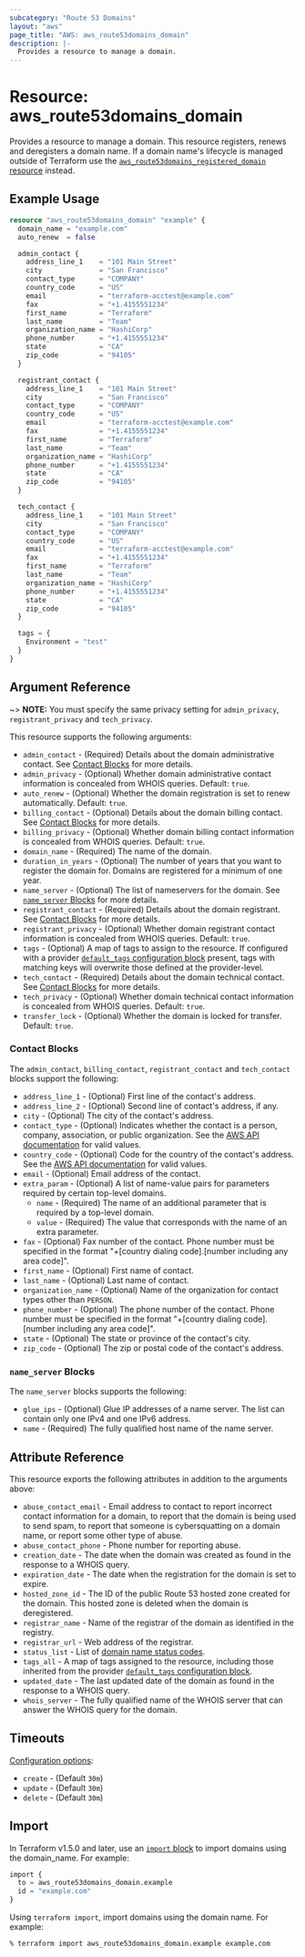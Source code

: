 ```yaml
---
subcategory: "Route 53 Domains"
layout: "aws"
page_title: "AWS: aws_route53domains_domain"
description: |-
  Provides a resource to manage a domain.
---
```


# Resource: aws_route53domains_domain

Provides a resource to manage a domain. This resource registers, renews and deregisters a domain name. If a domain name's lifecycle is managed outside of Terraform use the [`aws_route53domains_registered_domain` resource](route53domains_registered_domain.html) instead.

## Example Usage

```terraform
resource "aws_route53domains_domain" "example" {
  domain_name = "example.com"
  auto_renew  = false

  admin_contact {
    address_line_1    = "101 Main Street"
    city              = "San Francisco"
    contact_type      = "COMPANY"
    country_code      = "US"
    email             = "terraform-acctest@example.com"
    fax               = "+1.4155551234"
    first_name        = "Terraform"
    last_name         = "Team"
    organization_name = "HashiCorp"
    phone_number      = "+1.4155551234"
    state             = "CA"
    zip_code          = "94105"
  }

  registrant_contact {
    address_line_1    = "101 Main Street"
    city              = "San Francisco"
    contact_type      = "COMPANY"
    country_code      = "US"
    email             = "terraform-acctest@example.com"
    fax               = "+1.4155551234"
    first_name        = "Terraform"
    last_name         = "Team"
    organization_name = "HashiCorp"
    phone_number      = "+1.4155551234"
    state             = "CA"
    zip_code          = "94105"
  }

  tech_contact {
    address_line_1    = "101 Main Street"
    city              = "San Francisco"
    contact_type      = "COMPANY"
    country_code      = "US"
    email             = "terraform-acctest@example.com"
    fax               = "+1.4155551234"
    first_name        = "Terraform"
    last_name         = "Team"
    organization_name = "HashiCorp"
    phone_number      = "+1.4155551234"
    state             = "CA"
    zip_code          = "94105"
  }

  tags = {
    Environment = "test"
  }
}
```

## Argument Reference

~> **NOTE:** You must specify the same privacy setting for `admin_privacy`, `registrant_privacy` and `tech_privacy`.

This resource supports the following arguments:

* `admin_contact` - (Required) Details about the domain administrative contact. See [Contact Blocks](#contact-blocks) for more details.
* `admin_privacy` - (Optional) Whether domain administrative contact information is concealed from WHOIS queries. Default: `true`.
* `auto_renew` - (Optional) Whether the domain registration is set to renew automatically. Default: `true`.
* `billing_contact` - (Optional) Details about the domain billing contact. See [Contact Blocks](#contact-blocks) for more details.
* `billing_privacy` - (Optional) Whether domain billing contact information is concealed from WHOIS queries. Default: `true`.
* `domain_name` - (Required) The name of the domain.
* `duration_in_years` - (Optional) The number of years that you want to register the domain for. Domains are registered for a minimum of one year.
* `name_server` - (Optional) The list of nameservers for the domain. See [`name_server` Blocks](#name_server-blocks) for more details.
* `registrant_contact` - (Required) Details about the domain registrant. See [Contact Blocks](#contact-blocks) for more details.
* `registrant_privacy` - (Optional) Whether domain registrant contact information is concealed from WHOIS queries. Default: `true`.
* `tags` - (Optional) A map of tags to assign to the resource. If configured with a provider [`default_tags` configuration block](https://registry.terraform.io/providers/hashicorp/aws/latest/docs#default_tags-configuration-block) present, tags with matching keys will overwrite those defined at the provider-level.
* `tech_contact` - (Required) Details about the domain technical contact. See [Contact Blocks](#contact-blocks) for more details.
* `tech_privacy` - (Optional) Whether domain technical contact information is concealed from WHOIS queries. Default: `true`.
* `transfer_lock` - (Optional) Whether the domain is locked for transfer. Default: `true`.

### Contact Blocks

The `admin_contact`, `billing_contact`, `registrant_contact` and `tech_contact` blocks support the following:

* `address_line_1` - (Optional) First line of the contact's address.
* `address_line_2` - (Optional) Second line of contact's address, if any.
* `city` - (Optional) The city of the contact's address.
* `contact_type` - (Optional) Indicates whether the contact is a person, company, association, or public organization. See the [AWS API documentation](https://docs.aws.amazon.com/Route53/latest/APIReference/API_domains_ContactDetail.html#Route53Domains-Type-domains_ContactDetail-ContactType) for valid values.
* `country_code` - (Optional) Code for the country of the contact's address. See the [AWS API documentation](https://docs.aws.amazon.com/Route53/latest/APIReference/API_domains_ContactDetail.html#Route53Domains-Type-domains_ContactDetail-CountryCode) for valid values.
* `email` - (Optional) Email address of the contact.
* `extra_param` - (Optional) A list of name-value pairs for parameters required by certain top-level domains.
    * `name` - (Required) The name of an additional parameter that is required by a top-level domain.
    * `value` - (Required) The value that corresponds with the name of an extra parameter.
* `fax` - (Optional) Fax number of the contact. Phone number must be specified in the format "+[country dialing code].[number including any area code]".
* `first_name` - (Optional) First name of contact.
* `last_name` - (Optional) Last name of contact.
* `organization_name` - (Optional) Name of the organization for contact types other than `PERSON`.
* `phone_number` - (Optional) The phone number of the contact. Phone number must be specified in the format "+[country dialing code].[number including any area code]".
* `state` - (Optional) The state or province of the contact's city.
* `zip_code` - (Optional) The zip or postal code of the contact's address.

### `name_server` Blocks

The `name_server` blocks supports the following:

* `glue_ips` - (Optional) Glue IP addresses of a name server. The list can contain only one IPv4 and one IPv6 address.
* `name` - (Required) The fully qualified host name of the name server.

## Attribute Reference

This resource exports the following attributes in addition to the arguments above:

* `abuse_contact_email` - Email address to contact to report incorrect contact information for a domain, to report that the domain is being used to send spam, to report that someone is cybersquatting on a domain name, or report some other type of abuse.
* `abuse_contact_phone` - Phone number for reporting abuse.
* `creation_date` - The date when the domain was created as found in the response to a WHOIS query.
* `expiration_date` - The date when the registration for the domain is set to expire.
* `hosted_zone_id` - The ID of the public Route 53 hosted zone created for the domain. This hosted zone is deleted when the domain is deregistered.
* `registrar_name` - Name of the registrar of the domain as identified in the registry.
* `registrar_url` - Web address of the registrar.
* `status_list` - List of [domain name status codes](https://www.icann.org/resources/pages/epp-status-codes-2014-06-16-en).
* `tags_all` - A map of tags assigned to the resource, including those inherited from the provider [`default_tags` configuration block](https://registry.terraform.io/providers/hashicorp/aws/latest/docs#default_tags-configuration-block).
* `updated_date` - The last updated date of the domain as found in the response to a WHOIS query.
* `whois_server` - The fully qualified name of the WHOIS server that can answer the WHOIS query for the domain.

## Timeouts

[Configuration options](https://developer.hashicorp.com/terraform/language/resources/syntax#operation-timeouts):

- `create` - (Default `30m`)
- `update` - (Default `30m`)
- `delete` - (Default `30m`)

## Import

In Terraform v1.5.0 and later, use an [`import` block](https://developer.hashicorp.com/terraform/language/import) to import domains using the domain_name. For example:

```terraform
import {
  to = aws_route53domains_domain.example
  id = "example.com"
}
```

Using `terraform import`, import domains using the domain name. For example:

```console
% terraform import aws_route53domains_domain.example example.com
```
